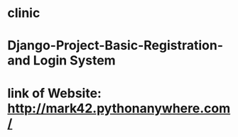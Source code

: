 # clinic

# Django-Project-Basic-Registration-and Login System 

# link of Website:  http://mark42.pythonanywhere.com/
